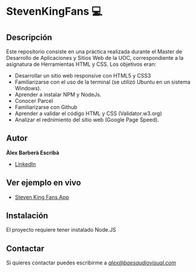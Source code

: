 # StevenKingFans :computer:

## Descripción
Este repositorio consiste en una práctica realizada durante el Master de Desarrollo de Aplicaciones y Sitios Web de la UOC, correspondiente a la asignatura de Herramientas HTML y CSS. Los objetivos eran:
* Desarrollar un sitio web responsive con HTML5 y CSS3
* Familiarizarse con el uso de la terminal (se utilizó Ubuntu en un sistema Windows).
* Aprender a instalar NPM y NodeJs.
* Conocer Parcel
* Familiarizarse con Github
* Aprender a validar el código HTML y CSS (Validator.w3.org)
* Analizar el rednimiento del sitio web (Google Page Speed).

## Autor
**Àlex Barberà Escribà**

* [LinkedIn](https://linkedin.com/in/alexbaes)

## Ver ejemplo en vivo
- [Steven King Fans App](https://alexbaes.netlify.app/)

## Instalación
El proyecto requiere tener instalado Node.JS

## Contactar
Si quieres contactar puedes escribirme a *alex@baesaudiovisual.com*
